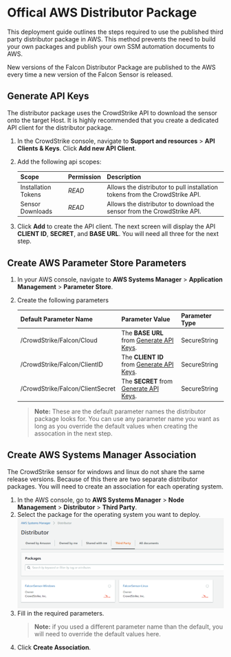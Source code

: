 # Offical AWS Distributor Package

This deployment guide outlines the steps required to use the published third party distributor package in AWS. This method prevents the need to build your own packages and publish your own SSM automation documents to AWS.

New versions of the Falcon Distributor Package are published to the AWS every time a new version of the Falcon Sensor is released.

## Generate API Keys

The distributor package uses the CrowdStrike API to download the sensor onto the target Host. It is highly recommended that you create a dedicated API client for the distributor package.

1. In the CrowdStrike console, navigate to **Support and resources** > **API Clients & Keys**. Click **Add new API Client**.
2. Add the following api scopes:

    | Scope | Permission | Description |
    | --- | --- | --- |
    | Installation Tokens | *READ* | Allows the distributor to pull installation tokens from the CrowdStrike API. |
    | Sensor Downloads | *READ* | Allows the distributor to download the sensor from the CrowdStrike API. |

3. Click **Add** to create the API client. The next screen will display the API **CLIENT ID**, **SECRET**, and **BASE URL**. You will need all three for the next step.

## Create AWS Parameter Store Parameters

1. In your AWS console, navigate to **AWS Systems Manager** > **Application Management** > **Parameter Store**.
2. Create the following parameters

    | Default Parameter Name | Parameter Value | Parameter Type |
    | --- | --- | --- |
    | /CrowdStrike/Falcon/Cloud | The **BASE URL** from [Generate API Keys](#Generate-API-Keys). | SecureString |
    | /CrowdStrike/Falcon/ClientID | The **CLIENT ID** from [Generate API Keys](#Generate-API-Keys). |SecureString |
    | /CrowdStrike/Falcon/ClientSecret | The **SECRET** from [Generate API Keys](#Generate-API-Keys). | SecureString |
    > **Note:** These are the default parameter names the distributor package looks for. You can use any parameter name you want as long as you override the default values when creating the assocation in the next step.

## Create AWS Systems Manager Association

The CrowdStrike sensor for windows and linux do not share the same release versions. Because of this there are two separate distributor packages. You will need to create an association for each operating system.

1. In the AWS console, go to **AWS Systems Manager** > **Node Management** > **Distributor** > **Third Party**.
2. Select the package for the operating system you want to deploy.
   ![distributor-package](./assets/distributor-third-party-tab.png)
3. Fill in the required parameters. 
    > **Note:** if you used a different parameter name than the default, you will need to override the default values here.
4. Click **Create Association**.


